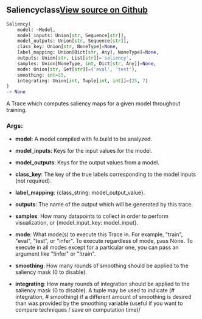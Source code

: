 ## Saliency<span class="tag">class</span><a class="sourcelink" href=https://github.com/fastestimator/fastestimator/blob/r1.1/fastestimator/trace/xai/saliency.py/#L37-L169>View source on Github</a>
```python
Saliency(
	model: ~Model,
	model_inputs: Union[str, Sequence[str]],
	model_outputs: Union[str, Sequence[str]],
	class_key: Union[str, NoneType]=None,
	label_mapping: Union[Dict[str, Any], NoneType]=None,
	outputs: Union[str, List[str]]='saliency',
	samples: Union[NoneType, int, Dict[str, Any]]=None,
	mode: Union[str, Set[str]]=('eval', 'test'),
	smoothing: int=25,
	integrating: Union[int, Tuple[int, int]]=(25, 7)
)
-> None
```
A Trace which computes saliency maps for a given model throughout training.


<h3>Args:</h3>


* **model**: A model compiled with fe.build to be analyzed.

* **model_inputs**: Keys for the input values for the model.

* **model_outputs**: Keys for the output values from a model.

* **class_key**: The key of the true labels corresponding to the model inputs (not required).

* **label_mapping**: {class_string: model_output_value}.

* **outputs**: The name of the output which will be generated by this trace.

* **samples**: How many datapoints to collect in order to perform visualization, or {model_input_key: model_input}.

* **mode**: What mode(s) to execute this Trace in. For example, "train", "eval", "test", or "infer". To execute regardless of mode, pass None. To execute in all modes except for a particular one, you can pass an argument like "!infer" or "!train".

* **smoothing**: How many rounds of smoothing should be applied to the saliency mask (0 to disable).

* **integrating**: How many rounds of integration should be applied to the saliency mask (0 to disable). A tuple may be used to indicate (# integration, # smoothing) if a different amount of smoothing is desired than was provided by the smoothing variable (useful if you want to compare techniques / save on computation time)/


